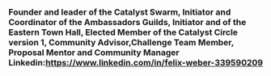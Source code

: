 ### Founder and leader of the Catalyst Swarm, Initiator and Coordinator of the Ambassadors Guilds, Initiator and of the Eastern Town Hall,                           Elected Member of the Catalyst Circle version 1, Community Advisor,Challenge Team Member, Proposal Mentor and Community Manager                                  Linkedin:https://www.linkedin.com/in/felix-weber-339590209
